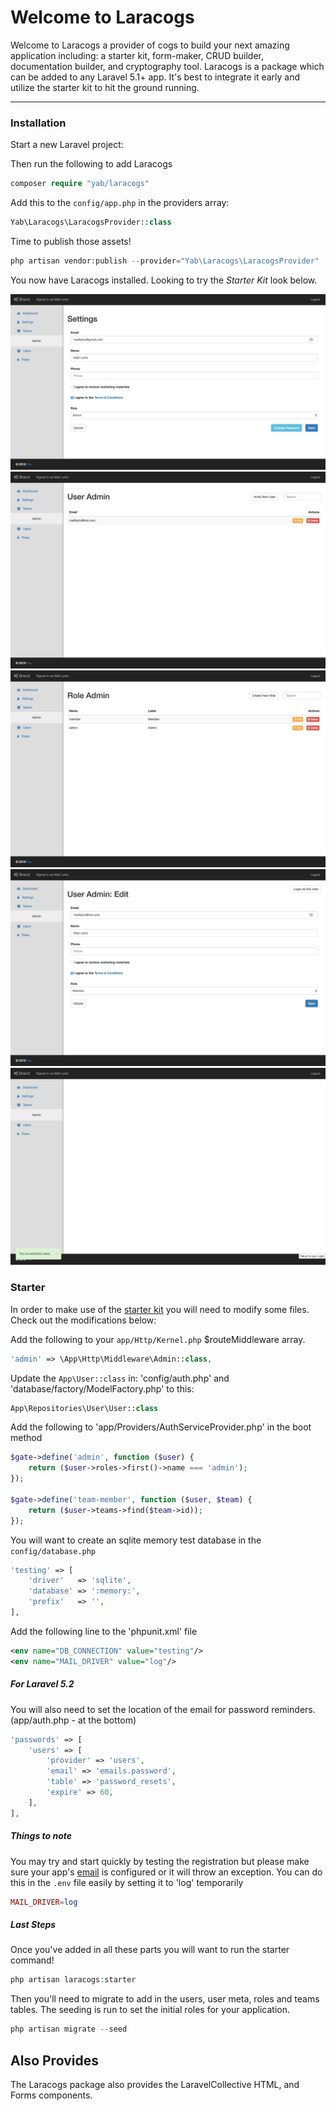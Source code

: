 # Welcome to Laracogs

Welcome to Laracogs a provider of cogs to build your next amazing application including: a starter kit, form-maker, CRUD builder, documentation builder, and cryptography tool.
Laracogs is a package which can be added to any Laravel 5.1+ app. It's best to integrate it early and utilize the starter kit to hit the ground running.

----

### Installation

Start a new Laravel project:

Then run the following to add Laracogs
```php
composer require "yab/laracogs"
```

Add this to the `config/app.php` in the providers array:
```php
Yab\Laracogs\LaracogsProvider::class
```

Time to publish those assets!
```php
php artisan vendor:publish --provider="Yab\Laracogs\LaracogsProvider"
```

You now have Laracogs installed. Looking to try the *Starter Kit* look below.

<div class="thumbnail">
    <a href="/docs/img/screen1.jpg"><img alt="" src="/docs/img/screen1.jpg" /></a>
</div>
<div class="row">
    <div class="col-md-6">
        <div class="thumbnail">
            <a href="/docs/img/screen2.jpg"><img alt="" src="/docs/img/screen2.jpg" /></a>
        </div>
    </div>
    <div class="col-md-6">
        <div class="thumbnail">
            <a href="/docs/img/screen3.jpg"><img alt="" src="/docs/img/screen3.jpg" /></a>
        </div>
    </div>
</div>
<div class="row">
    <div class="col-md-6">
        <div class="thumbnail">
            <a href="/docs/img/screen4.jpg"><img alt="" src="/docs/img/screen4.jpg" /></a>
        </div>
    </div>
    <div class="col-md-6">
        <div class="thumbnail">
            <a href="/docs/img/screen5.jpg"><img alt="" src="/docs/img/screen5.jpg" /></a>
        </div>
    </div>
</div>

### Starter
In order to make use of the <u>starter kit</u> you will need to modify some files. Check out the modifications below:

Add the following to your `app/Http/Kernel.php` $routeMiddleware array.

```php
'admin' => \App\Http\Middleware\Admin::class,
```

Update the `App\User::class` in: 'config/auth.php' and 'database/factory/ModelFactory.php' to this:

```php
App\Repositories\User\User::class
```

Add the following to 'app/Providers/AuthServiceProvider.php' in the boot method

```php
$gate->define('admin', function ($user) {
    return ($user->roles->first()->name === 'admin');
});

$gate->define('team-member', function ($user, $team) {
    return ($user->teams->find($team->id));
});
```

You will want to create an sqlite memory test database in the `config/database.php`

```php
'testing' => [
    'driver'   => 'sqlite',
    'database' => ':memory:',
    'prefix'   => '',
],
```

Add the following line to the 'phpunit.xml' file
```xml
<env name="DB_CONNECTION" value="testing"/>
<env name="MAIL_DRIVER" value="log"/>
```

##### For Laravel 5.2
You will also need to set the location of the email for password reminders. (app/auth.php - at the bottom)

```php
'passwords' => [
    'users' => [
        'provider' => 'users',
        'email' => 'emails.password',
        'table' => 'password_resets',
        'expire' => 60,
    ],
],
```

##### Things to note
You may try and start quickly by testing the registration but please make sure your app's <u>email</u> is configured or it will throw an exception.
You can do this in the `.env` file easily by setting it to 'log' temporarily

```php
MAIL_DRIVER=log
```

##### Last Steps

Once you've added in all these parts you will want to run the starter command!

```php
php artisan laracogs:starter
```

Then you'll need to migrate to add in the users, user meta, roles and teams tables. The seeding is run to set the initial roles for your application.

```php
php artisan migrate --seed
```

## Also Provides
The Laracogs package also provides the LaravelCollective HTML, and Forms components.

<script>
  (function(i,s,o,g,r,a,m){i['GoogleAnalyticsObject']=r;i[r]=i[r]||function(){
  (i[r].q=i[r].q||[]).push(arguments)},i[r].l=1*new Date();a=s.createElement(o),
  m=s.getElementsByTagName(o)[0];a.async=1;a.src=g;m.parentNode.insertBefore(a,m)
  })(window,document,'script','//www.google-analytics.com/analytics.js','ga');

  ga('create', 'UA-39444410-8', 'auto');
  ga('send', 'pageview');

</script>
